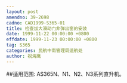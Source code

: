 ```yaml
---
layout: post
amendno: 39-2698
cadno: CAD1999-S365-01
title: 检查加大滑动门非弹出窗的安装
date: 1999-11-22 00:00:00 +0800
effdate: 1999-11-23 00:00:00 +0800
tag: S365
categories: 民航中南管理局适航处
author: 祝海鹰
---
```


##适用范围:
AS365N、N1、N2、N3系列直升机。

